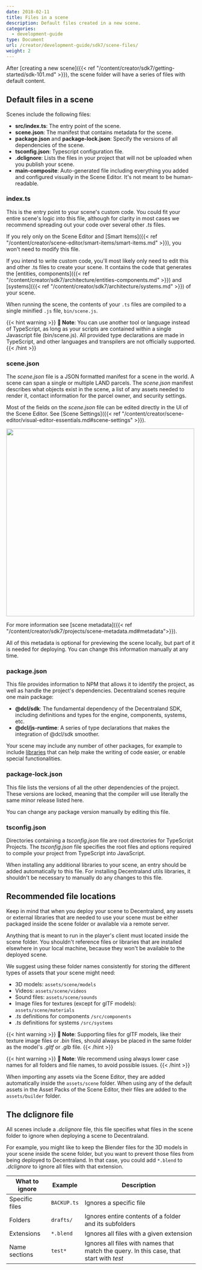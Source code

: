```yaml
---
date: 2018-02-11
title: Files in a scene
description: Default files created in a new scene.
categories:
  - development-guide
type: Document
url: /creator/development-guide/sdk7/scene-files/
weight: 2
---
```


After [creating a new scene]({{< ref "/content/creator/sdk7/getting-started/sdk-101.md" >}}), the scene folder will have a series of files with default content.

## Default files in a scene

Scenes include the following files:

- **src/index.ts**: The entry point of the scene.
- **scene.json**: The manifest that contains metadata for the scene.
- **package.json** and **package-lock.json**: Specify the versions of all dependencies of the scene.
- **tsconfig.json**: Typescript configuration file.
- **.dclignore**: Lists the files in your project that will not be uploaded when you publish your scene.
- **main-composite**: Auto-generated file including everything you added and configured visually in the Scene Editor. It's not meant to be human-readable.

### index.ts

This is the entry point to your scene's custom code. You could fit your entire scene's logic into this file, although for clarity in most cases we recommend spreading out your code over several other _.ts_ files.

If you rely only on the Scene Editor and [Smart Items]({{< ref "/content/creator/scene-editor/smart-items/smart-items.md" >}}), you won't need to modify this file.

If you intend to write custom code, you'll most likely only need to edit this and other .ts files to create your scene. It contains the code that generates the [entities, components]({{< ref "/content/creator/sdk7/architecture/entities-components.md" >}}) and [systems]({{< ref "/content/creator/sdk7/architecture/systems.md" >}}) of your scene.

When running the scene, the contents of your `.ts` files are compiled to a single minified `.js` file, `bin/scene.js`.

{{< hint warning >}}
**📔 Note**: You can use another tool or language instead of TypeScript, as long as your scripts are contained within a single Javascript file (bin/scene.js). All provided type declarations are made in TypeScript, and other languages and transpilers are not officially supported.
{{< /hint >}}

### scene.json

The _scene.json_ file is a JSON formatted manifest for a scene in the world. A scene can span a single or multiple LAND parcels. The _scene.json_ manifest describes what objects exist in the scene, a list of any assets needed to render it, contact information for the parcel owner, and security settings.

Most of the fields on the _scene.json_ file can be edited directly in the UI of the Scene Editor. See [Scene Settings]({{< ref "/content/creator/scene-editor/visual-editor-essentials.md#scene-settings" >}}).

<img src="/images/thumbnail-image.png" width="500" />

For more information see [scene metadata]({{< ref "/content/creator/sdk7/projects/scene-metadata.md#metadata">}}).

All of this metadata is optional for previewing the scene locally, but part of it is needed for deploying. You can change this information manually at any time.

### package.json

This file provides information to NPM that allows it to identify the project, as well as handle the project's dependencies. Decentraland scenes require one main package:

- **@dcl/sdk**: The fundamental dependency of the Decentraland SDK, including definitions and types for the engine, components, systems, etc.
- **@dcl/js-runtime**: A series of type declarations that makes the integration of @dcl/sdk smoother.

Your scene may include any number of other packages, for example to include [libraries](https://studios.decentraland.org/resources?sdk_version=SDK7&resource_type=Library) that can help make the writing of code easier, or enable special functionalities.

### package-lock.json

This file lists the versions of all the other dependencies of the project. These versions are locked, meaning that the compiler will use literally the same minor release listed here.

You can change any package version manually by editing this file.

### tsconfig.json

Directories containing a _tsconfig.json_ file are root directories for TypeScript Projects. The _tsconfig.json_ file specifies the root files and options required to compile your project from TypeScript into JavaScript.

When installing any additional libraries to your scene, an entry should be added automatically to this file. For installing Decentraland utils libraries, it shouldn't be necessary to manually do any changes to this file.

## Recommended file locations

Keep in mind that when you deploy your scene to Decentraland, any assets or external libraries that are needed to use your scene must be either packaged inside the scene folder or available via a remote server.

Anything that is meant to run in the player's client must located inside the scene folder. You shouldn't reference files or libraries that are installed elsewhere in your local machine, because they won't be available to the deployed scene.

We suggest using these folder names consistently for storing the different types of assets that your scene might need:

- 3D models: `assets/scene/models`
- Videos: `assets/scene/videos`
- Sound files: `assets/scene/sounds`
- Image files for textures (except for glTF models): `assets/scene/materials`
- _.ts_ definitions for components `/src/components`
- _.ts_ definitions for systems `/src/systems`

{{< hint warning >}}
**📔 Note**: Supporting files for glTF models, like their texture image files or _.bin_ files, should always be placed in the same folder as the model's _.gltf_ or _.glb_ file.
{{< /hint >}}

{{< hint warning >}}
**📔 Note**: We recommend using always lower case names for all folders and file names, to avoid possible issues.
{{< /hint >}}

When importing any assets via the Scene Editor, they are added automatically inside the `assets/scene` folder. When using any of the default assets in the Asset Packs of the Scene Editor, their files are added to the `assets/builder` folder.

## The dclignore file

All scenes include a _.dclignore_ file, this file specifies what files in the scene folder to ignore when deploying a scene to Decentraland.

For example, you might like to keep the Blender files for the 3D models in your scene inside the scene folder, but you want to prevent those files from being deployed to Decentraland. In that case, you could add `*.blend` to _.dclignore_ to ignore all files with that extension.

| What to ignore | Example     | Description                                                                             |
| -------------- | ----------- | --------------------------------------------------------------------------------------- |
| Specific files | `BACKUP.ts` | Ignores a specific file                                                                 |
| Folders        | `drafts/`   | Ignores entire contents of a folder and its subfolders                                  |
| Extensions     | `*.blend`   | Ignores all files with a given extension                                                |
| Name sections  | `test*`     | Ignores all files with names that match the query. In this case, that start with _test_ |
